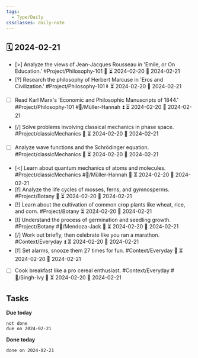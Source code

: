 ```yaml
---
tags:
  - Type/Daily
cssclasses: daily-note
---
```


## 🗓️ 2024-02-21

- [>] Analyze the views of Jean-Jacques Rousseau in 'Emile, or On Education.' #Project/Philosophy-101 🔽 ⏳ 2024-02-20 📅 2024-02-21
- [?] Research the philosophy of Herbert Marcuse in 'Eros and Civilization.' #Project/Philosophy-101 ⏬ ⏳ 2024-02-20 📅 2024-02-21
- [ ] Read Karl Marx's 'Economic and Philosophic Manuscripts of 1844.' #Project/Philosophy-101 #👤/Müller-Hannah ⏫ ⏳ 2024-02-20 📅 2024-02-21
- [/] Solve problems involving classical mechanics in phase space. #Project/classicMechanics 🔽 ⏳ 2024-02-20 📅 2024-02-21
- [ ] Analyze wave functions and the Schrödinger equation. #Project/classicMechanics 🔽 ⏳ 2024-02-20 📅 2024-02-21
- [<] Learn about quantum mechanics of atoms and molecules. #Project/classicMechanics #👤/Müller-Hannah 🔽 ⏳ 2024-02-20 📅 2024-02-21
- [f] Analyze the life cycles of mosses, ferns, and gymnosperms. #Project/Botany 🔼 ⏳ 2024-02-20 📅 2024-02-21
- [!] Learn about the cultivation of common crop plants like wheat, rice, and corn. #Project/Botany ⏳ 2024-02-20 📅 2024-02-21
- [I] Understand the process of germination and seedling growth. #Project/Botany #👤/Mendoza-Jack 🔽 ⏳ 2024-02-20 📅 2024-02-21
- [/] Work out briefly, then celebrate like you ran a marathon. #Context/Everyday ⏫ ⏳ 2024-02-20 📅 2024-02-21
- [f] Set alarms, snooze them 27 times for fun. #Context/Everyday 🔽 ⏳ 2024-02-20 📅 2024-02-21
- [ ] Cook breakfast like a pro cereal enthusiast. #Context/Everyday #👤/Singh-Ivy 🔽 ⏳ 2024-02-20 📅 2024-02-21

## Tasks

**Due today**

```tasks
not done
due on 2024-02-21
```

**Done today**

```tasks
done on 2024-02-21
```
            